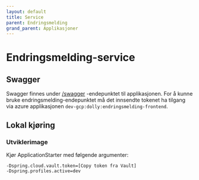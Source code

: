 ```yaml
---
layout: default
title: Service
parent: Endringsmelding
grand_parent: Applikasjoner
---
```


# Endringsmelding-service

## Swagger
Swagger finnes under [/swagger](https://endringsmelding-service.dev.intern.nav.no/swagger) -endepunktet til applikasjonen.
For å kunne bruke endringsmelding-endepunktet må det innsendte tokenet ha tilgang via azure applikasjonen `dev-gcp:dolly:endringsmelding-frontend`.
 
## Lokal kjøring
  
### Utviklerimage
Kjør ApplicationStarter med følgende argumenter:
```
-Dspring.cloud.vault.token=[Copy token fra Vault]
-Dspring.profiles.active=dev
```
